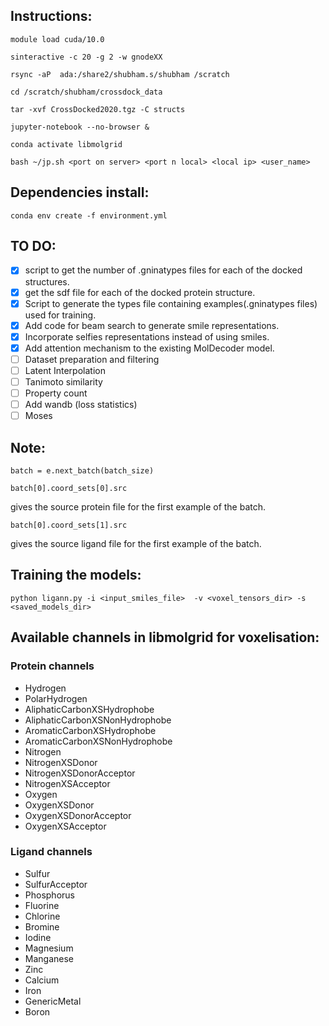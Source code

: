 ## Instructions:
```
module load cuda/10.0
```
```
sinteractive -c 20 -g 2 -w gnodeXX
```
```
rsync -aP  ada:/share2/shubham.s/shubham /scratch
```
```
cd /scratch/shubham/crossdock_data
```
```
tar -xvf CrossDocked2020.tgz -C structs
```
```
jupyter-notebook --no-browser &
```
```
conda activate libmolgrid
```
```
bash ~/jp.sh <port on server> <port n local> <local ip> <user_name>
```

## Dependencies install:
```
conda env create -f environment.yml
```

## TO DO:
- [x] script to get the number of .gninatypes files for each of the docked structures.
- [x] get the sdf file for each of the docked protein structure.
- [x] Script to generate the types file containing examples(.gninatypes files) used for training.
- [x] Add code for beam search to generate smile representations.
- [x] Incorporate selfies representations instead of using smiles.
- [x] Add attention mechanism to the existing MolDecoder model.
- [ ] Dataset preparation and filtering
- [ ] Latent Interpolation
- [ ] Tanimoto similarity
- [ ] Property count
- [ ] Add wandb (loss statistics)
- [ ] Moses

## Note:
```
batch = e.next_batch(batch_size)
```
```
batch[0].coord_sets[0].src
```
gives the source protein file for the first example of the batch.
```
batch[0].coord_sets[1].src
```
gives the source ligand file for the first example of the batch.

## Training the models:
```
python ligann.py -i <input_smiles_file>  -v <voxel_tensors_dir> -s
<saved_models_dir>
```
## Available channels in libmolgrid for voxelisation:
### Protein channels
- Hydrogen
- PolarHydrogen
- AliphaticCarbonXSHydrophobe
- AliphaticCarbonXSNonHydrophobe
- AromaticCarbonXSHydrophobe
- AromaticCarbonXSNonHydrophobe
- Nitrogen
- NitrogenXSDonor
- NitrogenXSDonorAcceptor
- NitrogenXSAcceptor
- Oxygen
- OxygenXSDonor
- OxygenXSDonorAcceptor
- OxygenXSAcceptor

### Ligand channels

- Sulfur
- SulfurAcceptor
- Phosphorus
- Fluorine
- Chlorine
- Bromine
- Iodine
- Magnesium
- Manganese
- Zinc
- Calcium
- Iron
- GenericMetal
- Boron

